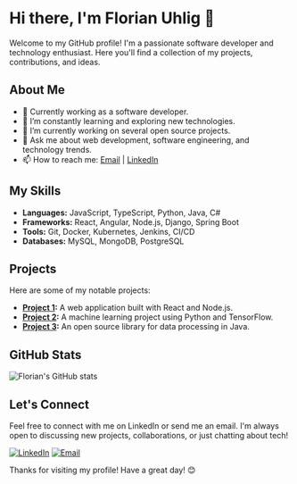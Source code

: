 # Hi there, I'm Florian Uhlig 👋

Welcome to my GitHub profile! I'm a passionate software developer and technology enthusiast. Here you'll find a collection of my projects, contributions, and ideas. 

## About Me

- 💼 Currently working as a software developer.
- 🌱 I’m constantly learning and exploring new technologies.
- 🔭 I’m currently working on several open source projects.
- 💬 Ask me about web development, software engineering, and technology trends.
- 📫 How to reach me: [Email](mailto:florianuhlig@example.com) | [LinkedIn](https://www.linkedin.com/in/florianuhlig)

## My Skills

- **Languages:** JavaScript, TypeScript, Python, Java, C#
- **Frameworks:** React, Angular, Node.js, Django, Spring Boot
- **Tools:** Git, Docker, Kubernetes, Jenkins, CI/CD
- **Databases:** MySQL, MongoDB, PostgreSQL

## Projects

Here are some of my notable projects:

- **[Project 1](https://github.com/florianuhlig/project1):** A web application built with React and Node.js.
- **[Project 2](https://github.com/florianuhlig/project2):** A machine learning project using Python and TensorFlow.
- **[Project 3](https://github.com/florianuhlig/project3):** An open source library for data processing in Java.

## GitHub Stats

![Florian's GitHub stats](https://github-readme-stats.vercel.app/api?username=florianuhlig&show_icons=true&theme=radical)

## Let's Connect

Feel free to connect with me on LinkedIn or send me an email. I'm always open to discussing new projects, collaborations, or just chatting about tech!

[![LinkedIn](https://img.shields.io/badge/LinkedIn-Connect-blue)](https://www.linkedin.com/in/florianuhlig)
[![Email](https://img.shields.io/badge/Email-Send%20an%20Email-red)](mailto:florianuhlig@example.com)

Thanks for visiting my profile! Have a great day! 😊
